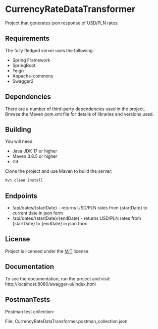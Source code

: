 # CurrencyRateDataTransformer

Project that generates json response of USD/PLN rates.

## Requirements

The fully fledged server uses the following:

* Spring Framework
* SpringBoot
* Feign
* Appache-commons
* Swagger2

## Dependencies

There are a number of third-party dependencies used in the project. Browse the Maven pom.xml file for details of libraries and versions used.

## Building

You will need:

*	Java JDK 17 or higher
*	Maven 3.8.5 or higher
*	Git

Clone the project and use Maven to build the server:

```bash
mvn clean install
```

## Endpoints

* /api/dates/{startDate} - returns USD/PLN rates from {startDate} to current date in json form
* /api/dates/{startDate}/{endDate} - returns USD/PLN rates from {startDate} to {endDate} in json form

## License

Project is licensed under the [MIT](LICENSE) license.  


## Documentation

To see the documentation, run the project and visit:
http://localhost:8080/swagger-ui/index.html

## PostmanTests

Postman test collection:

File: CurrencyRateDataTransformer.postman_collection.json
